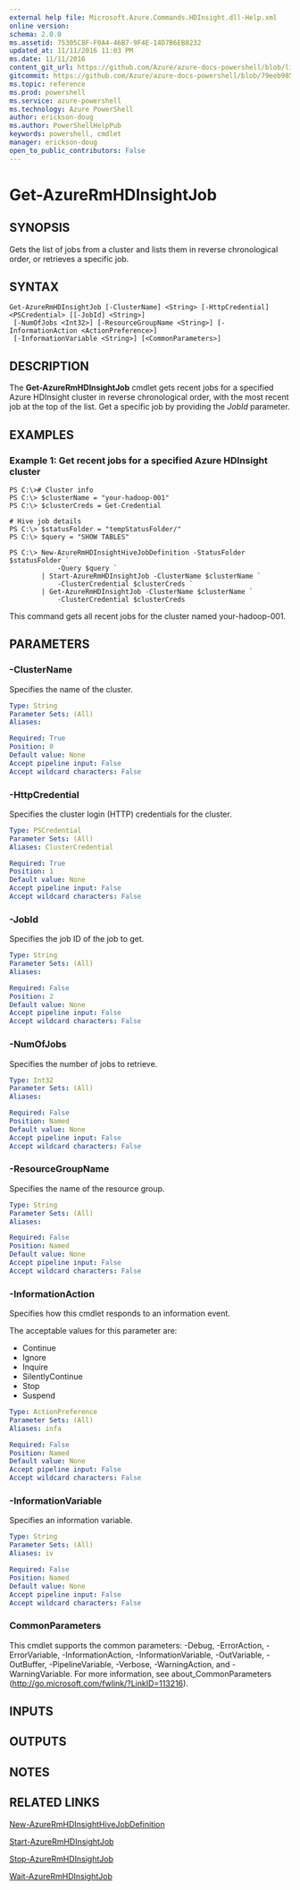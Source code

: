 ```yaml
---
external help file: Microsoft.Azure.Commands.HDInsight.dll-Help.xml
online version: 
schema: 2.0.0
ms.assetid: 75305C8F-F0A4-46B7-9F4E-14D7B6EB8232
updated_at: 11/11/2016 11:03 PM
ms.date: 11/11/2016
content_git_url: https://github.com/Azure/azure-docs-powershell/blob/live/azureps-cmdlets-docs/ResourceManager/AzureRM.HDInsight/v2.1.0/Get-AzureRmHDInsightJob.md
gitcommit: https://github.com/Azure/azure-docs-powershell/blob/79eeb985ea480979357fb4695832a0c3d29a48bf/azureps-cmdlets-docs/ResourceManager/AzureRM.HDInsight/v2.1.0/Get-AzureRmHDInsightJob.md
ms.topic: reference
ms.prod: powershell
ms.service: azure-powershell
ms.technology: Azure PowerShell
author: erickson-doug
ms.author: PowerShellHelpPub
keywords: powershell, cmdlet
manager: erickson-doug
open_to_public_contributors: False
---
```


# Get-AzureRmHDInsightJob

## SYNOPSIS
Gets the list of jobs from a cluster and lists them in reverse chronological order, or retrieves a specific job.

## SYNTAX

```
Get-AzureRmHDInsightJob [-ClusterName] <String> [-HttpCredential] <PSCredential> [[-JobId] <String>]
 [-NumOfJobs <Int32>] [-ResourceGroupName <String>] [-InformationAction <ActionPreference>]
 [-InformationVariable <String>] [<CommonParameters>]
```

## DESCRIPTION
The **Get-AzureRmHDInsightJob** cmdlet gets recent jobs for a specified Azure HDInsight cluster in reverse chronological order, with the most recent job at the top of the list.
Get a specific job by providing the *JobId* parameter.

## EXAMPLES

### Example 1: Get recent jobs for a specified Azure HDInsight cluster
```
PS C:\># Cluster info
PS C:\> $clusterName = "your-hadoop-001"
PS C:\> $clusterCreds = Get-Credential

# Hive job details
PS C:\> $statusFolder = "tempStatusFolder/"
PS C:\> $query = "SHOW TABLES"

PS C:\> New-AzureRmHDInsightHiveJobDefinition -StatusFolder $statusFolder `
            -Query $query `
        | Start-AzureRmHDInsightJob -ClusterName $clusterName `
            -ClusterCredential $clusterCreds `
        | Get-AzureRmHDInsightJob -ClusterName $clusterName `
            -ClusterCredential $clusterCreds
```

This command gets all recent jobs for the cluster named your-hadoop-001.

## PARAMETERS

### -ClusterName
Specifies the name of the cluster.

```yaml
Type: String
Parameter Sets: (All)
Aliases: 

Required: True
Position: 0
Default value: None
Accept pipeline input: False
Accept wildcard characters: False
```

### -HttpCredential
Specifies the cluster login (HTTP) credentials for the cluster.

```yaml
Type: PSCredential
Parameter Sets: (All)
Aliases: ClusterCredential

Required: True
Position: 1
Default value: None
Accept pipeline input: False
Accept wildcard characters: False
```

### -JobId
Specifies the job ID of the job to get.

```yaml
Type: String
Parameter Sets: (All)
Aliases: 

Required: False
Position: 2
Default value: None
Accept pipeline input: False
Accept wildcard characters: False
```

### -NumOfJobs
Specifies the number of jobs to retrieve.

```yaml
Type: Int32
Parameter Sets: (All)
Aliases: 

Required: False
Position: Named
Default value: None
Accept pipeline input: False
Accept wildcard characters: False
```

### -ResourceGroupName
Specifies the name of the resource group.

```yaml
Type: String
Parameter Sets: (All)
Aliases: 

Required: False
Position: Named
Default value: None
Accept pipeline input: False
Accept wildcard characters: False
```

### -InformationAction
Specifies how this cmdlet responds to an information event.

The acceptable values for this parameter are:

- Continue
- Ignore
- Inquire
- SilentlyContinue
- Stop
- Suspend

```yaml
Type: ActionPreference
Parameter Sets: (All)
Aliases: infa

Required: False
Position: Named
Default value: None
Accept pipeline input: False
Accept wildcard characters: False
```

### -InformationVariable
Specifies an information variable.

```yaml
Type: String
Parameter Sets: (All)
Aliases: iv

Required: False
Position: Named
Default value: None
Accept pipeline input: False
Accept wildcard characters: False
```

### CommonParameters
This cmdlet supports the common parameters: -Debug, -ErrorAction, -ErrorVariable, -InformationAction, -InformationVariable, -OutVariable, -OutBuffer, -PipelineVariable, -Verbose, -WarningAction, and -WarningVariable. For more information, see about_CommonParameters (http://go.microsoft.com/fwlink/?LinkID=113216).

## INPUTS

## OUTPUTS

## NOTES

## RELATED LINKS

[New-AzureRmHDInsightHiveJobDefinition](xref:ResourceManager/AzureRM.HDInsight/v2.1.0/New-AzureRmHDInsightHiveJobDefinition.md)

[Start-AzureRmHDInsightJob](xref:ResourceManager/AzureRM.HDInsight/v2.1.0/Start-AzureRmHDInsightJob.md)

[Stop-AzureRmHDInsightJob](xref:ResourceManager/AzureRM.HDInsight/v2.1.0/Stop-AzureRmHDInsightJob.md)

[Wait-AzureRmHDInsightJob](xref:ResourceManager/AzureRM.HDInsight/v2.1.0/Wait-AzureRmHDInsightJob.md)


